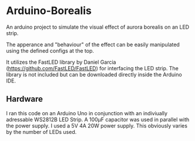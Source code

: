 # Arduino-Borealis
An arduino project to simulate the visual effect of aurora borealis on an LED strip.

The apperance and "behaviour" of the effect can be easily manipulated using the defined configs at the top.

It utilizes the FastLED library by Daniel Garcia (https://github.com/FastLED/FastLED) for interfacing the LED strip. The library is not included but can be downloaded directly inside the Arduino IDE.

## Hardware ##
I ran this code on an Arduino Uno in conjunction with an indiviually adressable WS2812B LED Strip. A 100µF capacitor was used in parallel with the power supply.
I used a 5V 4A 20W power supply. This obviously varies by the number of LEDs used.
